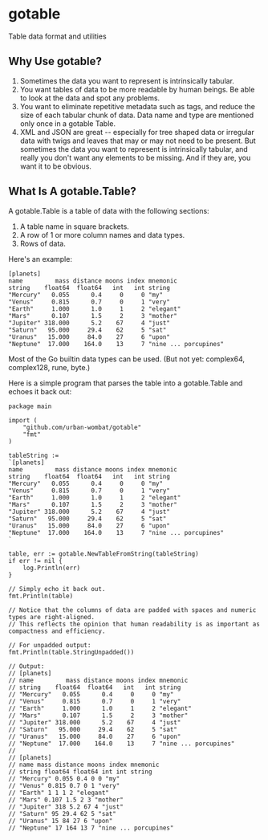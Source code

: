 # gotable

Table data format and utilities

## Why Use gotable?

1. Sometimes the data you want to represent is intrinsically tabular.
2. You want tables of data to be more readable by human beings. Be able to look at the data and spot any problems.
3. You want to eliminate repetitive metadata such as tags, and reduce the size of each tabular chunk of data.
   Data name and type are mentioned only once in a gotable Table.
4. XML and JSON are great -- especially for tree shaped data or irregular data with twigs and leaves that may or may not need to be present.
   But sometimes the data you want to represent is intrinsically tabular, and really you don't want any elements to be missing.
   And if they are, you want it to be obvious.

## What Is A gotable.Table?

A gotable.Table is a table of data with the following sections:
1. A table name in square brackets.
2. A row of 1 or more column names and data types.
3. Rows of data.

Here's an example:

    [planets]
    name         mass distance moons index mnemonic
    string    float64  float64   int   int string
    "Mercury"   0.055      0.4     0     0 "my"
    "Venus"     0.815      0.7     0     1 "very"
    "Earth"     1.000      1.0     1     2 "elegant"
    "Mars"      0.107      1.5     2     3 "mother"
    "Jupiter" 318.000      5.2    67     4 "just"
    "Saturn"   95.000     29.4    62     5 "sat"
    "Uranus"   15.000     84.0    27     6 "upon"
    "Neptune"  17.000    164.0    13     7 "nine ... porcupines"

Most of the Go builtin data types can be used. (But not yet: complex64, complex128, rune, byte.)

Here is a simple program that parses the table into a gotable.Table and echoes it back out:

    package main

    import (
        "github.com/urban-wombat/gotable"
        "fmt"
    )

    tableString :=
    `[planets]
    name         mass distance moons index mnemonic
    string    float64  float64   int   int string
    "Mercury"   0.055      0.4     0     0 "my"
    "Venus"     0.815      0.7     0     1 "very"
    "Earth"     1.000      1.0     1     2 "elegant"
    "Mars"      0.107      1.5     2     3 "mother"
    "Jupiter" 318.000      5.2    67     4 "just"
    "Saturn"   95.000     29.4    62     5 "sat"
    "Uranus"   15.000     84.0    27     6 "upon"
    "Neptune"  17.000    164.0    13     7 "nine ... porcupines"
    `

    table, err := gotable.NewTableFromString(tableString)
    if err != nil {
        log.Println(err)
    }

    // Simply echo it back out.
    fmt.Println(table)

    // Notice that the columns of data are padded with spaces and numeric types are right-aligned.
    // This reflects the opinion that human readability is as important as compactness and efficiency.

    // For unpadded output:
    fmt.Println(table.StringUnpadded())

    // Output:
    // [planets]
    // name         mass distance moons index mnemonic
    // string    float64  float64   int   int string
    // "Mercury"   0.055      0.4     0     0 "my"
    // "Venus"     0.815      0.7     0     1 "very"
    // "Earth"     1.000      1.0     1     2 "elegant"
    // "Mars"      0.107      1.5     2     3 "mother"
    // "Jupiter" 318.000      5.2    67     4 "just"
    // "Saturn"   95.000     29.4    62     5 "sat"
    // "Uranus"   15.000     84.0    27     6 "upon"
    // "Neptune"  17.000    164.0    13     7 "nine ... porcupines"
    //
    // [planets]
    // name mass distance moons index mnemonic
    // string float64 float64 int int string
    // "Mercury" 0.055 0.4 0 0 "my"
    // "Venus" 0.815 0.7 0 1 "very"
    // "Earth" 1 1 1 2 "elegant"
    // "Mars" 0.107 1.5 2 3 "mother"
    // "Jupiter" 318 5.2 67 4 "just"
    // "Saturn" 95 29.4 62 5 "sat"
    // "Uranus" 15 84 27 6 "upon"
    // "Neptune" 17 164 13 7 "nine ... porcupines"

